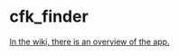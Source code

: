 cfk_finder
==========
[In the wiki, there is an overview of the app.](https://github.com/CodeForKids/cfk_finder/wiki)
